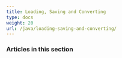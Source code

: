 ```yaml
---
title: Loading, Saving and Converting
type: docs
weight: 20
url: /java/loading-saving-and-converting/
---
```


### **Articles in this section**

